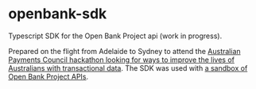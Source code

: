 # openbank-sdk
Typescript SDK for the Open Bank Project api (work in progress).

Prepared on the flight from Adelaide to Sydney to attend the [Australian Payments Council hackathon looking for ways to improve the lives of Australians with transactional data](http://improvinglifewithdata.com.au/). The SDK was used with [a sandbox of Open Bank Project APIs](https://apc.openbankproject.com/).
